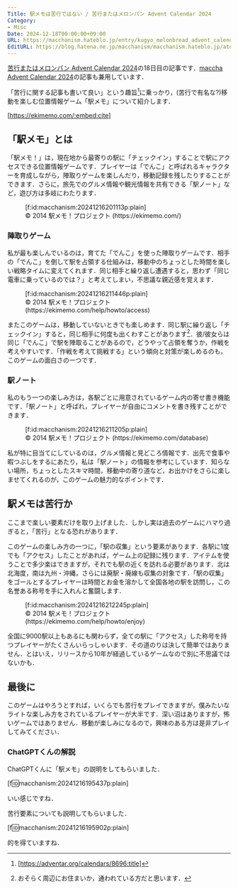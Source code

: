 ```yaml
---
Title: 駅メモは苦行ではない / 苦行またはメロンパン Advent Calendar 2024
Category:
- Misc
Date: 2024-12-18T00:00:00+09:00
URL: https://macchanism.hateblo.jp/entry/kugyo_melonbread_advent_calendar_2024
EditURL: https://blog.hatena.ne.jp/macchanism/macchanism.hateblo.jp/atom/entry/6802418398309329313
---
```


[苦行またはメロンパン Advent Calendar 2024](https://adventar.org/calendars/10188)の18日目の記事です．[maccha Advent Calendar 2024](https://adventar.org/calendars/10199)の記事も兼用しています．

「苦行に関する記事も書いて良い」という趣旨[^1]に乗っかり，(苦行で有名な?)移動を楽しむ位置情報ゲーム「駅メモ」について紹介します．

[https://ekimemo.com/:embed:cite]

## 「駅メモ」とは

「駅メモ！」は，現在地から最寄りの駅に「チェックイン」することで駅にアクセスできる位置情報ゲームです．プレイヤーは「でんこ」と呼ばれるキャラクターを育成しながら，陣取りゲームを楽しんだり，移動記録を残したりすることができます．さらに，旅先でのグルメ情報や観光情報を共有できる「駅ノート」など，遊び方は多岐にわたります．

<figure class="figure-image figure-image-fotolife" title="© 2014 駅メモ！プロジェクト (https://ekimemo.com/)">[f:id:macchanism:20241216201113p:plain]<figcaption>© 2014 駅メモ！プロジェクト (https://ekimemo.com/)</figcaption></figure>

### 陣取りゲーム

私が最も楽しんでいるのは，育てた「でんこ」を使った陣取りゲームです．相手の「でんこ」を倒して駅を占領する仕組みは，移動中のちょっとした時間を楽しい戦略タイムに変えてくれます．同じ相手と繰り返し遭遇すると，思わず「同じ電車に乗っているのでは？」と考えてしまい，不思議な親近感を覚えます．

<figure class="figure-image figure-image-fotolife" title="© 2014 駅メモ！プロジェクト (https://ekimemo.com/help/howto/access)">[f:id:macchanism:20241216211446p:plain]<figcaption>© 2014 駅メモ！プロジェクト (https://ekimemo.com/help/howto/access)</figcaption></figure>

またこのゲームは，移動していないときでも楽しめます．同じ駅に繰り返し「チェックイン」すると，同じ相手に何度も出くわすことがあります[^2]．彼/彼女らは同じ「でんこ」で駅を陣取ることがあるので，どうやって占領を奪うか，作戦を考えやすいです．「作戦を考えて挑戦する」という傾向と対策が楽しめるのも，このゲームの面白さの一つです．

### 駅ノート

私のもう一つの楽しみ方は，各駅ごとに用意されているゲーム内の寄せ書き機能です．「駅ノート」と呼ばれ，プレイヤーが自由にコメントを書き残すことができます．

<figure class="figure-image figure-image-fotolife" title="© 2014 駅メモ！プロジェクト (https://ekimemo.com/database)">[f:id:macchanism:20241216211205p:plain]<figcaption>© 2014 駅メモ！プロジェクト (https://ekimemo.com/database)</figcaption></figure>

私が特に目当てにしているのは，グルメ情報と見どころ情報です．出先で食事や暇つぶしをするにあたり，私は「駅ノート」の情報を参考にしています．知らない場所，ちょっとしたスキマ時間，移動中の寄り道など，お出かけをさらに楽しませてくれるのが，このゲームの魅力的なポイントです．

## 駅メモは苦行か

ここまで楽しい要素だけを取り上げました．しかし実は過去のゲームにハマり過ぎると，「苦行」となる恐れがあります．

このゲームの楽しみ方の一つに，「駅の収集」という要素があります．各駅に1度でも「アクセス」したことがあれば，ゲーム上の記録に残ります．アイテムを使うことで多少楽はできますが，それでも駅の近くを訪れる必要があります．北は北海度，南は九州・沖縄，さらには廃駅・廃線も収集の対象です．「駅の収集」をゴールとするプレイヤーは時間とお金を溶かして全国各地の駅を訪問し，この名誉ある称号を手に入れんと奮闘します．

<figure class="figure-image figure-image-fotolife" title="© 2014 駅メモ！プロジェクト (https://ekimemo.com/help/howto/enjoy)">[f:id:macchanism:20241216212245p:plain]<figcaption>© 2014 駅メモ！プロジェクト (https://ekimemo.com/help/howto/enjoy)</figcaption></figure>

全国に9000駅以上もあるにも関わらず，全ての駅に「アクセス」した称号を持つプレイヤーがたくさんいらっしゃいます．その道のりは決して簡単ではありません．とはいえ，リリースから10年が経過しているゲームなので別に不思議ではないかも．

## 最後に

このゲームはやろうとすれば，いくらでも苦行をプレイできますが，僕みたいなライトな楽しみ方をされているプレイヤーが大半です．深い沼はありますが，怖いゲームではありません．移動が楽しみになるので，興味のある方は是非プレイしてみてください．

### ChatGPTくんの解説

ChatGPTくんに「駅メモ」の説明をしてもらいました．

[f:id:macchanism:20241216195437p:plain]

いい感じですね．

苦行要素についても説明してもらいました．

[f:id:macchanism:20241216195902p:plain]

的を得ていますね．

[^1]: [https://adventar.org/calendars/8696:title]
[^2]: おそらく周辺にお住まいか，通われている方だと思います．
